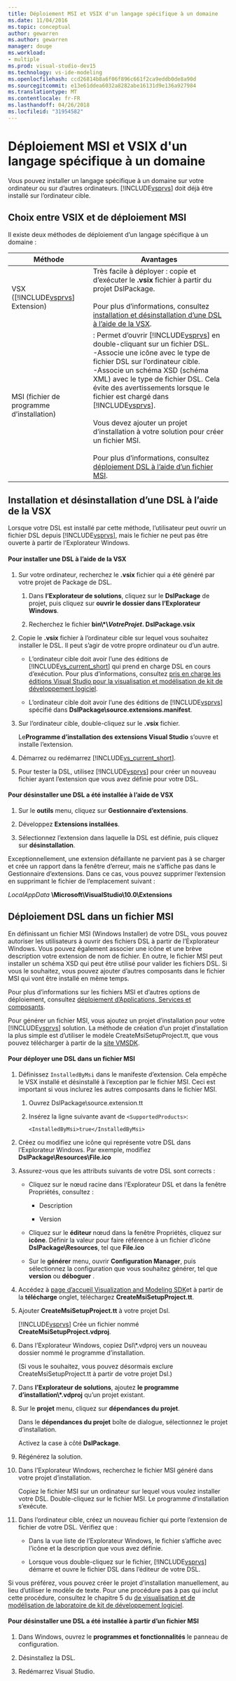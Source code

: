 ```yaml
---
title: Déploiement MSI et VSIX d'un langage spécifique à un domaine
ms.date: 11/04/2016
ms.topic: conceptual
author: gewarren
ms.author: gewarren
manager: douge
ms.workload:
- multiple
ms.prod: visual-studio-dev15
ms.technology: vs-ide-modeling
ms.openlocfilehash: ccd26814b8a6f06f896c661f2ca9eddb0de8a90d
ms.sourcegitcommit: e13e61ddea6032a8282abe16131d9e136a927984
ms.translationtype: MT
ms.contentlocale: fr-FR
ms.lasthandoff: 04/26/2018
ms.locfileid: "31954582"
---
```

# <a name="msi-and-vsix-deployment-of-a-dsl"></a>Déploiement MSI et VSIX d'un langage spécifique à un domaine
Vous pouvez installer un langage spécifique à un domaine sur votre ordinateur ou sur d’autres ordinateurs. [!INCLUDE[vsprvs](../code-quality/includes/vsprvs_md.md)] doit déjà être installé sur l’ordinateur cible.

##  <a name="which"></a> Choix entre VSIX et de déploiement MSI
 Il existe deux méthodes de déploiement d’un langage spécifique à un domaine :

|Méthode|Avantages|
|------------|--------------|
|VSX ([!INCLUDE[vsprvs](../code-quality/includes/vsprvs_md.md)] Extension)|Très facile à déployer : copie et d’exécuter le **.vsix** fichier à partir du projet DslPackage.<br /><br /> Pour plus d’informations, consultez [installation et désinstallation d’une DSL à l’aide de la VSX](#Installing).|
|MSI (fichier de programme d’installation)|: Permet d’ouvrir [!INCLUDE[vsprvs](../code-quality/includes/vsprvs_md.md)] en double-cliquant sur un fichier DSL.<br />-Associe une icône avec le type de fichier DSL sur l’ordinateur cible.<br />-Associe un schéma XSD (schéma XML) avec le type de fichier DSL. Cela évite des avertissements lorsque le fichier est chargé dans [!INCLUDE[vsprvs](../code-quality/includes/vsprvs_md.md)].<br /><br /> Vous devez ajouter un projet d’installation à votre solution pour créer un fichier MSI.<br /><br /> Pour plus d’informations, consultez [déploiement DSL à l’aide d’un fichier MSI](#msi).|

##  <a name="Installing"></a> Installation et désinstallation d’une DSL à l’aide de la VSX
 Lorsque votre DSL est installé par cette méthode, l’utilisateur peut ouvrir un fichier DSL depuis [!INCLUDE[vsprvs](../code-quality/includes/vsprvs_md.md)], mais le fichier ne peut pas être ouverte à partir de l’Explorateur Windows.

#### <a name="to-install-a-dsl-by-using-the-vsx"></a>Pour installer une DSL à l’aide de la VSX

1.  Sur votre ordinateur, recherchez le **.vsix** fichier qui a été généré par votre projet de Package de DSL.

    1.  Dans **l’Explorateur de solutions**, cliquez sur le **DslPackage** de projet, puis cliquez sur **ouvrir le dossier dans l’Explorateur Windows**.

    2.  Recherchez le fichier **bin\\\*\\***VotreProjet***. DslPackage.vsix**

2.  Copie le **.vsix** fichier à l’ordinateur cible sur lequel vous souhaitez installer le DSL. Il peut s’agir de votre propre ordinateur ou d’un autre.

    -   L’ordinateur cible doit avoir l’une des éditions de [!INCLUDE[vs_current_short](../code-quality/includes/vs_current_short_md.md)] qui prend en charge DSL en cours d’exécution. Pour plus d’informations, consultez [pris en charge les éditions Visual Studio pour la visualisation et modélisation de kit de développement logiciel](../modeling/supported-visual-studio-editions-for-visualization-amp-modeling-sdk.md).

    -   L’ordinateur cible doit avoir l’une des éditions de [!INCLUDE[vsprvs](../code-quality/includes/vsprvs_md.md)] spécifié dans **DslPackage\source.extensions.manifest**.

3.  Sur l’ordinateur cible, double-cliquez sur le **.vsix** fichier.

     Le**Programme d’installation des extensions Visual Studio** s’ouvre et installe l’extension.

4.  Démarrez ou redémarrez [!INCLUDE[vs_current_short](../code-quality/includes/vs_current_short_md.md)].

5.  Pour tester la DSL, utilisez [!INCLUDE[vsprvs](../code-quality/includes/vsprvs_md.md)] pour créer un nouveau fichier ayant l’extension que vous avez définie pour votre DSL.

#### <a name="to-uninstall-a-dsl-that-was-installed-by-using-vsx"></a>Pour désinstaller une DSL a été installée à l’aide de VSX

1.  Sur le **outils** menu, cliquez sur **Gestionnaire d’extensions**.

2.  Développez **Extensions installées**.

3.  Sélectionnez l’extension dans laquelle la DSL est définie, puis cliquez sur **désinstallation**.

 Exceptionnellement, une extension défaillante ne parvient pas à se charger et crée un rapport dans la fenêtre d’erreur, mais ne s’affiche pas dans le Gestionnaire d’extensions. Dans ce cas, vous pouvez supprimer l’extension en supprimant le fichier de l’emplacement suivant :

 *LocalAppData* **\Microsoft\VisualStudio\10.0\Extensions**

##  <a name="msi"></a> Déploiement DSL dans un fichier MSI
 En définissant un fichier MSI (Windows Installer) de votre DSL, vous pouvez autoriser les utilisateurs à ouvrir des fichiers DSL à partir de l’Explorateur Windows. Vous pouvez également associer une icône et une brève description votre extension de nom de fichier. En outre, le fichier MSI peut installer un schéma XSD qui peut être utilisé pour valider les fichiers DSL. Si vous le souhaitez, vous pouvez ajouter d’autres composants dans le fichier MSI qui vont être installé en même temps.

 Pour plus d’informations sur les fichiers MSI et d’autres options de déploiement, consultez [déploiement d’Applications, Services et composants](../deployment/deploying-applications-services-and-components.md).

 Pour générer un fichier MSI, vous ajoutez un projet d’installation pour votre [!INCLUDE[vsprvs](../code-quality/includes/vsprvs_md.md)] solution. La méthode de création d’un projet d’installation la plus simple est d’utiliser le modèle CreateMsiSetupProject.tt, que vous pouvez télécharger à partir de la [site VMSDK](http://go.microsoft.com/fwlink/?LinkID=186128).

#### <a name="to-deploy-a-dsl-in-an-msi"></a>Pour déployer une DSL dans un fichier MSI

1.  Définissez `InstalledByMsi` dans le manifeste d’extension. Cela empêche le VSX installé et désinstallé à l’exception par le fichier MSI. Ceci est important si vous inclurez les autres composants dans le fichier MSI.

    1.  Ouvrez DslPackage\source.extension.tt

    2.  Insérez la ligne suivante avant de `<SupportedProducts>`:

        ```
        <InstalledByMsi>true</InstalledByMsi>
        ```

2.  Créez ou modifiez une icône qui représente votre DSL dans l’Explorateur Windows. Par exemple, modifiez **DslPackage\Resources\File.ico**

3.  Assurez-vous que les attributs suivants de votre DSL sont corrects :

    -   Cliquez sur le nœud racine dans l’Explorateur DSL et dans la fenêtre Propriétés, consultez :

        -   Description

        -   Version

    -   Cliquez sur le **éditeur** nœud dans la fenêtre Propriétés, cliquez sur **icône**. Définir la valeur pour faire référence à un fichier d’icône **DslPackage\Resources**, tel que **File.ico**

    -   Sur le **générer** menu, ouvrir **Configuration Manager**, puis sélectionnez la configuration que vous souhaitez générer, tel que **version** ou **déboguer** .

4.  Accédez à [page d’accueil Visualization and Modeling SDK](http://go.microsoft.com/fwlink/?LinkID=186128)et à partir de la **télécharge** onglet, téléchargez **CreateMsiSetupProject.tt**.

5.  Ajouter **CreateMsiSetupProject.tt** à votre projet Dsl.

     [!INCLUDE[vsprvs](../code-quality/includes/vsprvs_md.md)] Crée un fichier nommé **CreateMsiSetupProject.vdproj**.

6.  Dans l’Explorateur Windows, copiez Dsl\\\*.vdproj vers un nouveau dossier nommé le programme d’installation.

     (Si vous le souhaitez, vous pouvez désormais exclure CreateMsiSetupProject.tt à partir de votre projet Dsl.)

7.  Dans **l’Explorateur de solutions**, ajoutez **le programme d’installation\\\*.vdproj** qu’un projet existant.

8.  Sur le **projet** menu, cliquez sur **dépendances du projet**.

     Dans le **dépendances du projet** boîte de dialogue, sélectionnez le projet d’installation.

     Activez la case à côté **DslPackage**.

9. Régénérez la solution.

10. Dans l’Explorateur Windows, recherchez le fichier MSI généré dans votre projet d’installation.

     Copiez le fichier MSI sur un ordinateur sur lequel vous voulez installer votre DSL. Double-cliquez sur le fichier MSI. Le programme d’installation s’exécute.

11. Dans l’ordinateur cible, créez un nouveau fichier qui porte l’extension de fichier de votre DSL. Vérifiez que :

    -   Dans la vue liste de l’Explorateur Windows, le fichier s’affiche avec l’icône et la description que vous avez définie.

    -   Lorsque vous double-cliquez sur le fichier, [!INCLUDE[vsprvs](../code-quality/includes/vsprvs_md.md)] démarre et ouvre le fichier DSL dans l’éditeur de votre DSL.

 Si vous préférez, vous pouvez créer le projet d’installation manuellement, au lieu d’utiliser le modèle de texte. Pour une procédure pas à pas qui inclut cette procédure, consultez le chapitre 5 du [de visualisation et de modélisation de laboratoire de kit de développement logiciel](http://go.microsoft.com/fwlink/?LinkId=208878).

#### <a name="to-uninstall-a-dsl-that-was-installed-from-an-msi"></a>Pour désinstaller une DSL a été installée à partir d’un fichier MSI

1.  Dans Windows, ouvrez le **programmes et fonctionnalités** le panneau de configuration.

2.  Désinstallez la DSL.

3.  Redémarrez Visual Studio.